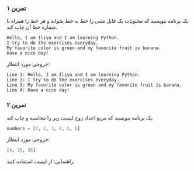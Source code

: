 ### تمرین ۱
یک برنامه بنویسید که محتویات یک فایل متنی را خط به خط بخواند و هر خط را همراه با شماره خط آن چاپ کند.

```
Hello, I am Iliya and I am learning Python.
I try to do the exercises everyday.
My favorite color is green and my favorite fruit is banana.
Have a nice day!
```
خروجی مورد انتظار:
```
Line 1: Hello, I am Iliya and I am learning Python.
Line 2: I try to do the exercises everyday.
Line 3: My favorite color is green and my favorite fruit is banana.
Line 4: Have a nice day!
```

### تمرین ۲
یک برنامه بنویسید که مربع اعداد زوج لیست زیر را محاسبه و چاپ کند.
```py
numbers = [1, 2, 3, 4, 5, 6]
```

خروجی مورد انتظار:
```py
[4, 16, 36]
```
راهنمایی: از لیست استفاده کنید.
